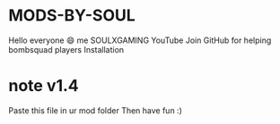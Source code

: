 # MODS-BY-SOUL
Hello everyone 😄 me SOULXGAMING YouTube Join GitHub for helping bombsquad players
Installation 
# note v1.4
Paste this file in ur mod folder
Then have fun :) 
